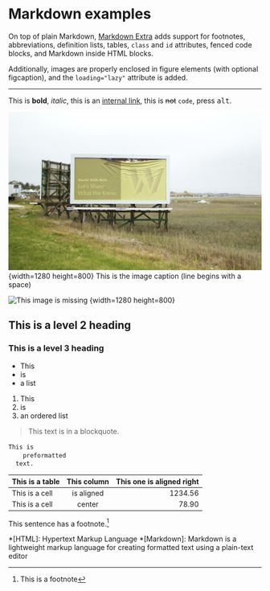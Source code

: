 # Markdown examples

On top of plain Markdown, [Markdown Extra](https://michelf.ca/projects/php-markdown/extra) adds support for footnotes, abbreviations, definition lists, tables, `class` and `id` attributes, fenced code blocks, and Markdown inside HTML blocks.

Additionally, images are properly enclosed in figure elements (with optional figcaption), and the `loading="lazy"` attribute is added.

***

This is **bold**, *italic*,  this is an [internal link](#2021-01-11-hello-world), this is ~~not~~  `code`, press <kbd>alt</kbd>.

![This is the image alt text](img/image.jpg "This is the image title.") {width=1280 height=800}
 This is the image caption (line begins with a space)
 
![This image is missing](img/image-missing.png "This is the missing image title.") {width=1280 height=800}
 
## This is a level 2 heading

### This is a level 3 heading

- This
- is
- a list

1. This
1. is
1. an ordered list

> This text is in a blockquote.

```.txt
This is
    preformatted
  text.
```

This is a table |This column |This one is aligned right |
----------------|:----------:|-------------------------:|
This is a cell  |is aligned  |1234.56                   |
This is a cell  |center      |78.90                     |

This sentence has a footnote.[^1]

[^1]: This is a footnote

*[HTML]: Hypertext Markup Language
*[Markdown]: Markdown is a lightweight markup language for creating formatted text using a plain-text editor